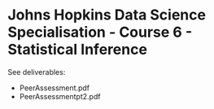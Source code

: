 # Johns Hopkins Data Science Specialisation - Course 6 - Statistical Inference

See deliverables:
- PeerAssessment.pdf
- PeerAssessmentpt2.pdf
